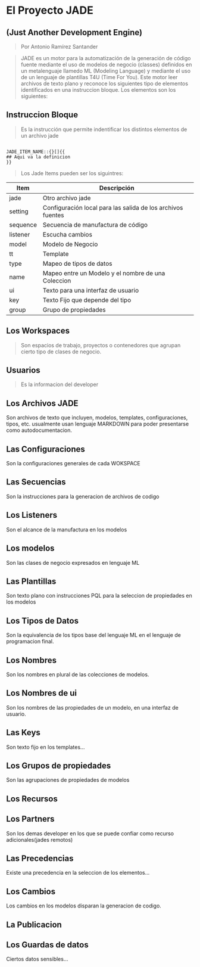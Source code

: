 # El Proyecto JADE
## (Just Another Development Engine)
> Por Antonio Ramírez Santander

> JADE es un motor para la automatización de la generación de código fuente mediante el uso
> de modelos de negocio (classes) definidos en un metalenguaje llamedo ML (Modeling Language) y 
> mediante el uso de un lenguaje de plantillas T4U (Time For You).
> Este motor leer archivos de texto plano y reconoce los siguientes tipo de elementos
> identificados en una instruccion bloque. Los elementos son los siguientes: 

## Instruccion Bloque 
> Es la instrucción que permite indentificar los distintos elementos de un archivo jade
```jade

JADE_ITEM_NAME::{}[]{{
## Aqui va la definicion
}}

```
> Los Jade Items pueden ser los siguintres:

|Item|Descripción|
|----|----|
| jade| Otro archivo jade |
|setting| Configuración local para las salida de los archivos fuentes|
|sequence| Secuencia de manufactura de código |
|listener| Escucha cambios |
|model| Modelo de Negocio |
|tt| Template |
|type| Mapeo de tipos de datos |
|name| Mapeo entre un Modelo y el nombre de una Coleccion |
|ui| Texto para una interfaz de usuario|
|key| Texto Fijo que depende del tipo|
|group|Grupo de propiedades|


## Los Workspaces 

> Son espacios de trabajo, proyectos o contenedores que agrupan cierto tipo de clases de negocio. 
>

## Usuarios

> Es la informacion del developer

## Los Archivos JADE

 Son archivos de texto que incluyen, modelos, templates, configuraciones, tipos, etc. usualmente 
 usan lenguaje MARKDOWN para poder presentarse como autodocumentacion.

## Las Configuraciones


Son la configuraciones generales de cada WOKSPACE

## Las Secuencias

Son la instrucciones para la generacion de archivos de codigo

## Los Listeners

Son el alcance de la manufactura en los modelos

## Los modelos

Son las clases de negocio expresados en lenguaje ML 

## Las Plantillas

Son texto plano con instrucciones PQL para la seleccion de propiedades en los modelos
 
## Los Tipos de Datos

Son la equivalencia de los tipos base del lenguaje ML en el lenguaje de programacion final.
 
## Los Nombres

Son los nombres en plural de las colecciones de modelos.  

## Los Nombres de ui

Son los nombres de las propiedades de un modelo, en una interfaz de usuario.

## Las Keys

Son texto fijo en los templates...

## Los Grupos de propiedades 

Son las agrupaciones de propiedades de modelos

## Los Recursos 


## Los Partners

Son los demas developer en los que se puede confiar como recurso adicionales(jades remotos)

## Las Precedencias

Existe una precedencia en la seleccion de los elementos...

## Los Cambios

Los cambios en los modelos disparan la generacion de codigo.

## La Publicacion

## Los Guardas de datos

Ciertos datos sensibles...